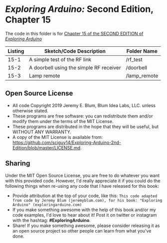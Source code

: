 _Exploring Arduino:_ Second Edition, Chapter 15
===============================================
The code in this folder is for [Chapter 15 of the SECOND EDITION of _Exploring Arduino_](https://www.exploringarduino.com/content2/ch15)

| Listing  | Sketch/Code Description                 | Folder Name  |
| -------- | --------------------------------------- | ------------ |
| 15-1     | A simple test of the RF link            | /rf_test     |
| 15-2     | A doorbell using the simple RF receiver | /doorbell    |
| 15-3     | Lamp remote                             | /lamp_remote |

Open Source License
-------------------
* All code Copyright 2019 Jeremy E. Blum, Blum Idea Labs, LLC. unless otherwise stated.
* These programs are free software: you can redistribute them and/or modify them under the terms of the MIT License.
* These programs are distributed in the hope that they will be useful, but WITHOUT ANY WARRANTY.
* A copy of the MIT License is available from: https://github.com/sciguy14/Exploring-Arduino-2nd-Edition/blob/master/LICENSE.md.

Sharing
-------
Under the MIT Open Source License, you are free to do whatever you want with this provided code. However, I'd really appreciate it if you could do the following things when re-using any code that I have released for this book:
* Provide attribution at the top of your code, like this: `This code adapted from code by Jeremy Blum (jeremyblum.com), for his book: "Exploring Arduino" (exploringarduino.com)`
* If you make something awesome with the help of this book and/or my code examples, I'd love to hear about it! Post it on twitter or instagram with the hashtag: **#ExploringArduino**.
* Share!  If you make something awesome, please consider releasing it as an open source project so other people can learn from what you've done.